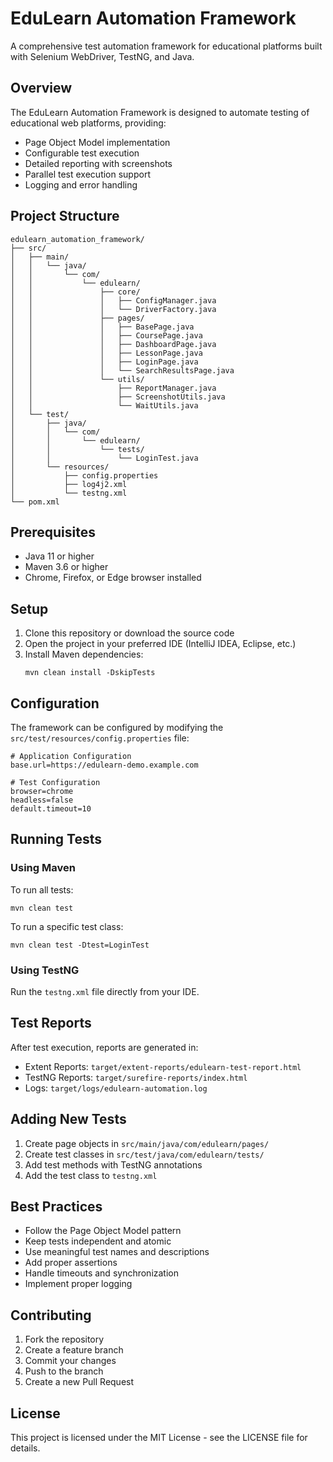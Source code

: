 # EduLearn Automation Framework

A comprehensive test automation framework for educational platforms built with Selenium WebDriver, TestNG, and Java.

## Overview

The EduLearn Automation Framework is designed to automate testing of educational web platforms, providing:

- Page Object Model implementation
- Configurable test execution
- Detailed reporting with screenshots
- Parallel test execution support
- Logging and error handling

## Project Structure

```
edulearn_automation_framework/
├── src/
│   ├── main/
│   │   └── java/
│   │       └── com/
│   │           └── edulearn/
│   │               ├── core/
│   │               │   ├── ConfigManager.java
│   │               │   └── DriverFactory.java
│   │               ├── pages/
│   │               │   ├── BasePage.java
│   │               │   ├── CoursePage.java
│   │               │   ├── DashboardPage.java
│   │               │   ├── LessonPage.java
│   │               │   ├── LoginPage.java
│   │               │   └── SearchResultsPage.java
│   │               └── utils/
│   │                   ├── ReportManager.java
│   │                   ├── ScreenshotUtils.java
│   │                   └── WaitUtils.java
│   └── test/
│       ├── java/
│       │   └── com/
│       │       └── edulearn/
│       │           └── tests/
│       │               └── LoginTest.java
│       └── resources/
│           ├── config.properties
│           ├── log4j2.xml
│           └── testng.xml
└── pom.xml
```

## Prerequisites

- Java 11 or higher
- Maven 3.6 or higher
- Chrome, Firefox, or Edge browser installed

## Setup

1. Clone this repository or download the source code
2. Open the project in your preferred IDE (IntelliJ IDEA, Eclipse, etc.)
3. Install Maven dependencies:
   ```
   mvn clean install -DskipTests
   ```

## Configuration

The framework can be configured by modifying the `src/test/resources/config.properties` file:

```properties
# Application Configuration
base.url=https://edulearn-demo.example.com

# Test Configuration
browser=chrome
headless=false
default.timeout=10
```

## Running Tests

### Using Maven

To run all tests:
```
mvn clean test
```

To run a specific test class:
```
mvn clean test -Dtest=LoginTest
```

### Using TestNG

Run the `testng.xml` file directly from your IDE.

## Test Reports

After test execution, reports are generated in:
- Extent Reports: `target/extent-reports/edulearn-test-report.html`
- TestNG Reports: `target/surefire-reports/index.html`
- Logs: `target/logs/edulearn-automation.log`

## Adding New Tests

1. Create page objects in `src/main/java/com/edulearn/pages/`
2. Create test classes in `src/test/java/com/edulearn/tests/`
3. Add test methods with TestNG annotations
4. Add the test class to `testng.xml`

## Best Practices

- Follow the Page Object Model pattern
- Keep tests independent and atomic
- Use meaningful test names and descriptions
- Add proper assertions
- Handle timeouts and synchronization
- Implement proper logging

## Contributing

1. Fork the repository
2. Create a feature branch
3. Commit your changes
4. Push to the branch
5. Create a new Pull Request

## License

This project is licensed under the MIT License - see the LICENSE file for details.
